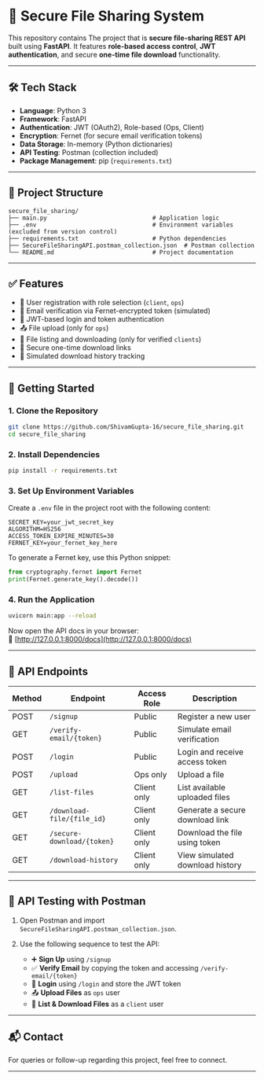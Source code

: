 
# 📁 Secure File Sharing System

This repository contains The project that is **secure file-sharing REST API** built using **FastAPI**. It features **role-based access control**, **JWT authentication**, and secure **one-time file download** functionality.

---

## 🛠 Tech Stack

- **Language**: Python 3  
- **Framework**: FastAPI  
- **Authentication**: JWT (OAuth2), Role-based (Ops, Client)  
- **Encryption**: Fernet (for secure email verification tokens)  
- **Data Storage**: In-memory (Python dictionaries)  
- **API Testing**: Postman (collection included)  
- **Package Management**: pip (`requirements.txt`)  

---

## 📁 Project Structure

```
secure_file_sharing/
├── main.py                              # Application logic
├── .env                                 # Environment variables (excluded from version control)
├── requirements.txt                     # Python dependencies
├── SecureFileSharingAPI.postman_collection.json  # Postman collection
└── README.md                            # Project documentation
```

---

## ✅ Features

- 🔐 User registration with role selection (`client`, `ops`)
- 📧 Email verification via Fernet-encrypted token (simulated)
- 🔑 JWT-based login and token authentication
- 📤 File upload (only for `ops`)
- 📂 File listing and downloading (only for verified `clients`)
- 🔗 Secure one-time download links
- 📝 Simulated download history tracking

---

## 🚀 Getting Started

### 1. Clone the Repository

```bash
git clone https://github.com/ShivamGupta-16/secure_file_sharing.git
cd secure_file_sharing
```

### 2. Install Dependencies

```bash
pip install -r requirements.txt
```

### 3. Set Up Environment Variables

Create a `.env` file in the project root with the following content:

```env
SECRET_KEY=your_jwt_secret_key
ALGORITHM=HS256
ACCESS_TOKEN_EXPIRE_MINUTES=30
FERNET_KEY=your_fernet_key_here
```

To generate a Fernet key, use this Python snippet:

```python
from cryptography.fernet import Fernet
print(Fernet.generate_key().decode())
```

### 4. Run the Application

```bash
uvicorn main:app --reload
```

Now open the API docs in your browser:  
📎 [http://127.0.0.1:8000/docs](http://127.0.0.1:8000/docs)

---

## 📡 API Endpoints

| Method | Endpoint                         | Access Role | Description                          |
|--------|----------------------------------|-------------|--------------------------------------|
| POST   | `/signup`                        | Public      | Register a new user                  |
| GET    | `/verify-email/{token}`          | Public      | Simulate email verification          |
| POST   | `/login`                         | Public      | Login and receive access token       |
| POST   | `/upload`                        | Ops only    | Upload a file                        |
| GET    | `/list-files`                    | Client only | List available uploaded files        |
| GET    | `/download-file/{file_id}`       | Client only | Generate a secure download link      |
| GET    | `/secure-download/{token}`       | Client only | Download the file using token        |
| GET    | `/download-history`              | Client only | View simulated download history      |

---

## 🧪 API Testing with Postman

1. Open Postman and import `SecureFileSharingAPI.postman_collection.json`.
2. Use the following sequence to test the API:

   - ➕ **Sign Up** using `/signup`
   - ✅ **Verify Email** by copying the token and accessing `/verify-email/{token}`
   - 🔐 **Login** using `/login` and store the JWT token
   - 📤 **Upload Files** as `ops` user
   - 📂 **List & Download Files** as a `client` user

---

## 📬 Contact

For queries or follow-up regarding this project, feel free to connect.

---
